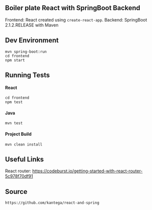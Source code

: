 
## Boiler plate React with SpringBoot Backend

Frontend:   React created using `create-react-app`.
Backend:    SpringBoot 2.1.2.RELEASE with Maven

## Dev Environment
```
mvn spring-boot:run
cd frontend
npm start                   
```

## Running Tests

#### React
```
cd frontend
npm test
```

#### Java
```
mvn test
```


#### Project Build
```
mvn clean install
```

## Useful Links

React router: https://codeburst.io/getting-started-with-react-router-5c978f70df91 

## Source
```
https://github.com/kantega/react-and-spring
```
